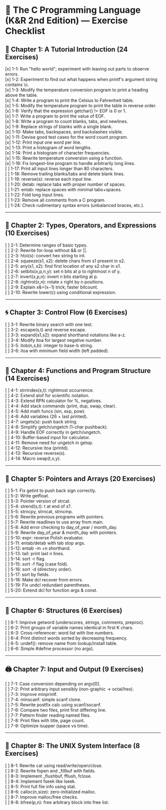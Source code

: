 # 📝 The C Programming Language (K&R 2nd Edition) — Exercise Checklist

## 📘 Chapter 1: A Tutorial Introduction (24 Exercises)

[x] 1-1: Run "hello world"; experiment with leaving out parts to observe errors.  
[x] 1-2: Experiment to find out what happens when printf's argument string contains \c.  
[x] 1-3: Modify the temperature conversion program to print a heading above the table.  
[x] 1-4: Write a program to print the Celsius to Fahrenheit table.  
[x] 1-5: Modify the temperature program to print the table in reverse order.  
[x] 1-6: Verify that the expression getchar() != EOF is 0 or 1.  
[x] 1-7: Write a program to print the value of EOF.  
[x] 1-8: Write a program to count blanks, tabs, and newlines.  
[x] 1-9: Replace strings of blanks with a single blank.  
[x] 1-10: Make tabs, backspaces, and backslashes visible.  
[x] 1-11: Devise good test cases for the word count program.  
[x] 1-12: Print input one word per line.  
[x] 1-13: Print a histogram of word lengths.  
[x] 1-14: Print a histogram of character frequencies.  
[x] 1-15: Rewrite temperature conversion using a function.  
[x] 1-16: Fix longest-line program to handle arbitrarily long lines.  
[ ] 1-17: Print all input lines longer than 80 characters.  
[ ] 1-18: Remove trailing blanks/tabs and delete blank lines.  
[ ] 1-19: reverse(s): reverse each input line.  
[ ] 1-20: detab: replace tabs with proper number of spaces.  
[ ] 1-21: entab: replace spaces with minimal tabs+spaces.  
[ ] 1-22: Fold long input lines.  
[ ] 1-23: Remove all comments from a C program.  
[ ] 1-24: Check rudimentary syntax errors (unbalanced braces, etc.).

---

## 🧮 Chapter 2: Types, Operators, and Expressions (10 Exercises)

[ ] 2-1: Determine ranges of basic types.  
[ ] 2-2: Rewrite for-loop without && or ||.  
[ ] 2-3: htoi(s): convert hex string to int.  
[ ] 2-4: squeeze(s1, s2): delete chars from s1 present in s2.  
[ ] 2-5: any(s1, s2): find first location of any s2 char in s1.  
[ ] 2-6: setbits(x,p,n,y): set n bits at p to rightmost n of y.  
[ ] 2-7: invert(x,p,n): invert n bits starting at p.  
[ ] 2-8: rightrot(x,n): rotate x right by n positions.  
[ ] 2-9: Explain x&=(x−1) trick; faster bitcount.  
[ ] 2-10: Rewrite lower(c) using conditional expression.

---

## 🌀 Chapter 3: Control Flow (6 Exercises)

[ ] 3-1: Rewrite binary search with one test.  
[ ] 3-2: escape(s,t) and reverse escape.  
[ ] 3-3: expand(s1,s2): expand shorthand notations like a-z.  
[ ] 3-4: Modify itoa for largest negative number.  
[ ] 3-5: itob(n,s,b): integer to base-b string.  
[ ] 3-6: itoa with minimum field width (left padded).

---

## 🧭 Chapter 4: Functions and Program Structure (14 Exercises)

[ ] 4-1: strrindex(s,t): rightmost occurrence.  
[ ] 4-2: Extend atof for scientific notation.  
[ ] 4-3: Extend RPN calculator for %, negatives.  
[ ] 4-4: Add stack commands (print, dup, swap, clear).  
[ ] 4-5: Add math funcs (sin, exp, pow).  
[ ] 4-6: Add variables (26 + last printed).  
[ ] 4-7: ungets(s): push back string.  
[ ] 4-8: Simplify getch/ungetch (1-char pushback).  
[ ] 4-9: Handle EOF correctly in getch/ungetch.  
[ ] 4-10: Buffer-based input for calculator.  
[ ] 4-11: Remove need for ungetch in getop.  
[ ] 4-12: Recursive itoa (printd).  
[ ] 4-13: Recursive reverse(s).  
[ ] 4-14: Macro swap(t,x,y).

---

## 🧭 Chapter 5: Pointers and Arrays (20 Exercises)

[ ] 5-1: Fix getint to push back sign correctly.  
[ ] 5-2: Write getfloat.  
[ ] 5-3: Pointer version of strcat.  
[ ] 5-4: strend(s,t): t at end of s?.  
[ ] 5-5: strncpy, strncat, strncmp.  
[ ] 5-6: Rewrite previous programs with pointers.  
[ ] 5-7: Rewrite readlines to use array from main.  
[ ] 5-8: Add error checking to day_of_year / month_day.  
[ ] 5-9: Rewrite day_of_year & month_day with pointers.  
[ ] 5-10: expr: reverse Polish evaluator.  
[ ] 5-11: entab/detab with tab stop args.  
[ ] 5-12: entab -m +n shorthand.  
[ ] 5-13: tail: print last n lines.  
[ ] 5-14: sort -r flag.  
[ ] 5-15: sort -f flag (case fold).  
[ ] 5-16: sort -d (directory order).  
[ ] 5-17: sort by fields.  
[ ] 5-18: Make dcl recover from errors.  
[ ] 5-19: Fix undcl redundant parentheses.  
[ ] 5-20: Extend dcl for function args & const.

---

## 🧱 Chapter 6: Structures (6 Exercises)

[ ] 6-1: Improve getword (underscores, strings, comments, preproc).  
[ ] 6-2: Print groups of variable names identical in first K chars.  
[ ] 6-3: Cross-referencer: word list with line numbers.  
[ ] 6-4: Print distinct words sorted by decreasing frequency.  
[ ] 6-5: undef(): remove name from lookup/install table.  
[ ] 6-6: Simple #define processor (no args).

---

## 🖨️ Chapter 7: Input and Output (9 Exercises)

[ ] 7-1: Case conversion depending on argv[0].  
[ ] 7-2: Print arbitrary input sensibly (non-graphic → octal/hex).  
[ ] 7-3: Improve minprintf.  
[ ] 7-4: minscanf: simple scanf clone.  
[ ] 7-5: Rewrite postfix calc using scanf/sscanf.  
[ ] 7-6: Compare two files, print first differing line.  
[ ] 7-7: Pattern finder reading named files.  
[ ] 7-8: Print files with title, page count.  
[ ] 7-9: Optimize isupper (space vs time).

---

## 🧰 Chapter 8: The UNIX System Interface (8 Exercises)

[ ] 8-1: Rewrite cat using read/write/open/close.  
[ ] 8-2: Rewrite fopen and \_fillbuf with fields.  
[ ] 8-3: Implement \_flushbuf, fflush, fclose.  
[ ] 8-4: Implement fseek like lseek.  
[ ] 8-5: Print full file info using stat.  
[ ] 8-6: calloc(n,size): zero-initialized malloc.  
[ ] 8-7: Improve malloc/free checks.  
[ ] 8-8: bfree(p,n): free arbitrary block into free list.
